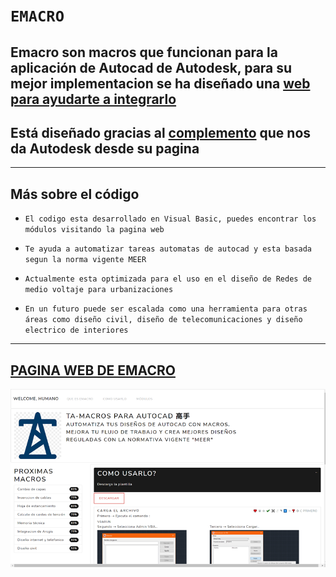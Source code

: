 # `EMACRO`

## Emacro son macros que funcionan para la aplicación de Autocad de Autodesk, para su mejor implementacion se ha diseñado una [web para ayudarte a integrarlo](https://rtierra.github.io/EMACRO/)
## Está diseñado gracias al [complemento](https://knowledge.autodesk.com/support/autocad/downloads/caas/downloads/content/download-the-microsoft-vba-module-for-autocad.html) que nos da Autodesk desde su pagina 

------------

## Más sobre el código

- `El codigo esta desarrollado en Visual Basic, puedes encontrar los módulos visitando la pagina web`

- `Te ayuda a automatizar tareas automatas de autocad y esta basada segun la norma vigente MEER`

- `Actualmente esta optimizada para el uso en el diseño de Redes de medio voltaje para urbanizaciones`

- `En un futuro puede ser escalada como una herramienta para otras áreas como diseño civil, diseño de telecomunicaciones y diseño electrico de interiores`
-------------

## [PAGINA WEB DE EMACRO](https://rtierra.github.io/EMACRO/)
![](img/1A.png)


